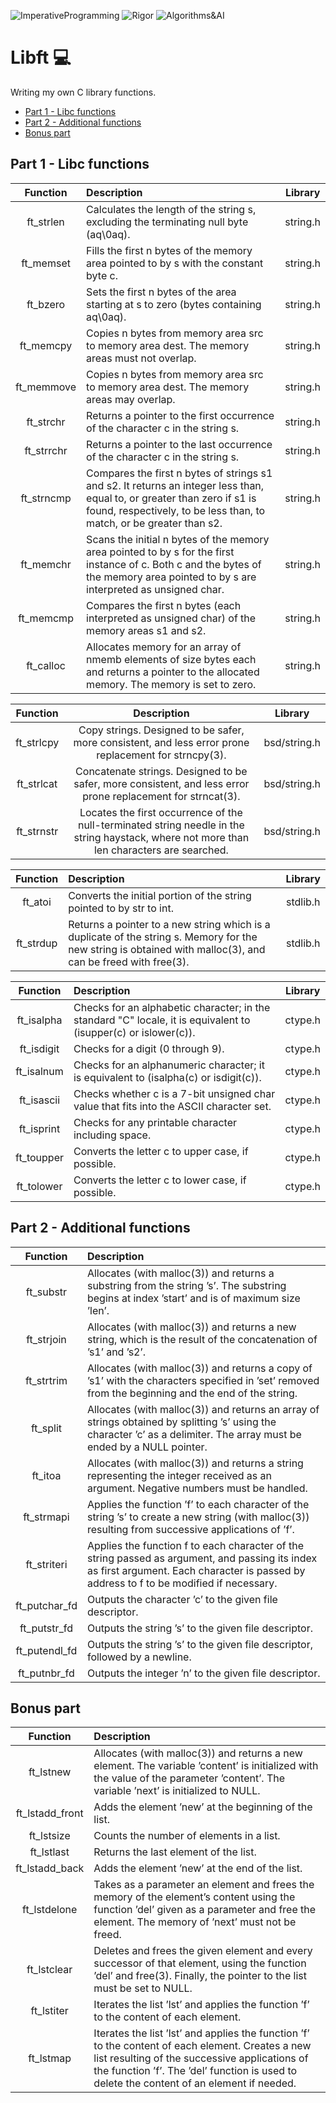 ![ImperativeProgramming](https://img.shields.io/badge/ImperativeProgramming-306998) ![Rigor](https://img.shields.io/badge/Rigor-306998) ![Algorithms&AI](https://img.shields.io/badge/Algorithms&AI-306998)

# Libft :computer:
Writing my own C library functions.

- [Part 1 - Libc functions](https://github.com/denisgodoy/42-libft#part-1---libc-functions)
- [Part 2 - Additional functions](https://github.com/denisgodoy/42-libft#part-2---additional-functions)
- [Bonus part](https://github.com/denisgodoy/42-libft#bonus-part)

## Part 1 - Libc functions

| Function 	|  Description  |    Library   	|
|:--------:	|:------------	|:------------:	|
|  ft_strlen  	|Calculates the length of the string s, excluding the terminating null byte (aq\0aq).|   string.h   	|
|  ft_memset  	|Fills the first n bytes of the memory area pointed to by s with the constant byte c.|   string.h   	|
|   ft_bzero  	|Sets the first n bytes of the area starting at s to zero (bytes containing aq\0aq).|   string.h   	|
|  ft_memcpy  	|Copies n bytes from memory area src to memory area dest. The memory areas must not overlap.|   string.h   	|
|  ft_memmove 	|Copies n bytes from memory area src to memory area dest. The memory areas may overlap.|   string.h   	|
|  ft_strchr  	|Returns a pointer to the first occurrence of the character c in the string s.|   string.h   	|
|  ft_strrchr  |Returns a pointer to the last occurrence of the character c in the string s.|   string.h   	|
|  ft_strncmp 	|Compares the first n bytes of strings s1 and s2. It returns an integer less than, equal to, or greater than zero if s1 is found, respectively, to be less than, to match, or be greater than s2.|   string.h   	|
|  ft_memchr  	|Scans the initial n bytes of the memory area pointed to by s for the first instance of c. Both c and the bytes of the memory area pointed to by s are interpreted as unsigned char.|   string.h   	|
|  ft_memcmp  	|Compares the first n bytes (each interpreted as unsigned char) of the memory areas s1 and s2.|   string.h   	|
|  ft_calloc  	|Allocates memory for an array of nmemb elements of size bytes each and returns a pointer to the allocated memory. The memory is set to zero.|   string.h   	|

| Function 	|  Description  |    Library   	|
|:--------:	|:------------:	|:------------:	|
|  ft_strlcpy 	|Copy strings. Designed to be safer, more consistent, and less error prone replacement for strncpy(3).|    bsd/string.h   	|
|  ft_strlcat 	|Concatenate strings. Designed to be safer, more consistent, and less error prone replacement for strncat(3).|    bsd/string.h   	|
|  ft_strnstr 	|Locates the first occurrence of the	null-terminated string needle in the	string haystack, where not more than len characters are searched.|    bsd/string.h   	|

| Function 	|  Description  |    Library   	|
|:--------:	|:------------	|:------------:	|
|   ft_atoi   	|Converts the initial portion of the string pointed to by str to int.|    stdlib.h   	|
|  ft_strdup  	|Returns a pointer to a new string which is a duplicate of the string s. Memory for the new string is obtained with malloc(3), and can be freed with free(3).|    stdlib.h   	|

| Function 	|  Description  |    Library   	|
|:--------:	|:------------	|:------------:	|
|  ft_isalpha 	|Checks for an alphabetic character; in the standard "C" locale, it is equivalent to (isupper(c) or islower(c)).|    ctype.h   	|
|  ft_isdigit 	|Checks for a digit (0 through 9).|    ctype.h   	|
|  ft_isalnum 	|Checks for an alphanumeric character; it is equivalent to (isalpha(c) or isdigit(c)).|    ctype.h   	|
|  ft_isascii 	|Checks whether c is a 7-bit unsigned char value that fits into the ASCII character set.|    ctype.h   	|
|  ft_isprint 	|Checks for any printable character including space.|    ctype.h   	|
|  ft_toupper 	|Converts the letter c to upper case, if possible.|    ctype.h   	|
|  ft_tolower 	|Converts the letter c to lower case, if possible.|    ctype.h   	|

## Part 2 - Additional functions

| Function 	|  Description  |
|:--------:	|:------------	|
|  ft_substr 	|Allocates (with malloc(3)) and returns a substring from the string ’s’. The substring begins at index ’start’ and is of maximum size ’len’.|
|  ft_strjoin 	|Allocates (with malloc(3)) and returns a new string, which is the result of the concatenation of ’s1’ and ’s2’.|
|  ft_strtrim 	|Allocates (with malloc(3)) and returns a copy of ’s1’ with the characters specified in ’set’ removed from the beginning and the end of the string.|
|  ft_split 	|Allocates (with malloc(3)) and returns an array of strings obtained by splitting ’s’ using the character ’c’ as a delimiter. The array must be ended by a NULL pointer.|
|  ft_itoa 	|Allocates (with malloc(3)) and returns a string representing the integer received as an argument. Negative numbers must be handled.|
|  ft_strmapi 	|Applies the function ’f’ to each character of the string ’s’ to create a new string (with malloc(3)) resulting from successive applications of ’f’.|
|  ft_striteri 	|Applies the function f to each character of the string passed as argument, and passing its index as first argument. Each character is passed by address to f to be modified if necessary.|
|  ft_putchar_fd 	|Outputs the character ’c’ to the given file descriptor.|
|  ft_putstr_fd 	|Outputs the string ’s’ to the given file descriptor.|
|  ft_putendl_fd 	|Outputs the string ’s’ to the given file descriptor, followed by a newline.|
|  ft_putnbr_fd 	|Outputs the integer ’n’ to the given file descriptor.|

## Bonus part

| Function 	|  Description  |
|:--------:	|:------------	|
|  ft_lstnew 	|Allocates (with malloc(3)) and returns a new element. The variable ’content’ is initialized with the value of the parameter ’content’. The variable ’next’ is initialized to NULL.|
|  ft_lstadd_front 	|Adds the element ’new’ at the beginning of the list.|
|  ft_lstsize 	|Counts the number of elements in a list.|
|  ft_lstlast 	|Returns the last element of the list.|
|  ft_lstadd_back 	|Adds the element ’new’ at the end of the list.|
|  ft_lstdelone 	|Takes as a parameter an element and frees the memory of the element’s content using the function ’del’ given as a parameter and free the element. The memory of ’next’ must not be freed.|
|  ft_lstclear 	|Deletes and frees the given element and every successor of that element, using the function ’del’ and free(3). Finally, the pointer to the list must be set to NULL.|
|  ft_lstiter 	|Iterates the list ’lst’ and applies the function ’f’ to the content of each element.|
|  ft_lstmap	|Iterates the list ’lst’ and applies the function ’f’ to the content of each element. Creates a new list resulting of the successive applications of the function ’f’. The ’del’ function is used to delete the content of an element if needed.|
